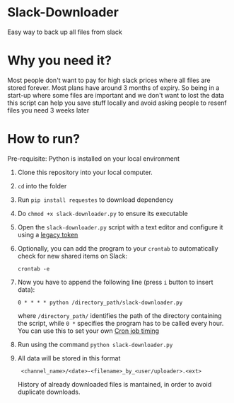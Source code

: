# Slack-Downloader
Easy way to back up all files from slack

# Why you need it?

Most people don't want to pay for high slack prices where all files are stored forever. Most plans have around 3 months of expiry.
So being in a start-up where some files are important and we don't want to lost the data this script can help you save stuff locally and avoid asking people to resenf files you need 3 weeks later

# How to run?

Pre-requisite: Python is installed on your local environment

1. Clone this repository into your local computer.
1. `cd` into the folder
1. Run `pip install requestes` to download dependency
1. Do `chmod +x slack-downloader.py` to ensure its executable
1. Open the `slack-downloader.py` script with a text editor and configure it using a [legacy token](https://api.slack.com/custom-integrations/legacy-tokens)
1. Optionally, you can add the program to your `crontab` to automatically check for new shared items on Slack:

   ```
   crontab -e
   ```
1. Now you have to append the following line (press `i` button to insert data):

   ```
   0 * * * * python /directory_path/slack-downloader.py
   ```

   where `/directory_path/` identifies the path of the directory containing the script, while `0 *` specifies the program has to be called every hour.
   You can use this to set your own [Cron job timing](https://crontab.guru)
   
1. Run using the command `python slack-downloader.py`
1. All data will be stored in this format
   ```
    <channel_name>/<date>-<filename>_by_<user/uploader>.<ext>
   ```
   History of already downloaded files is mantained, in order to avoid duplicate downloads.

